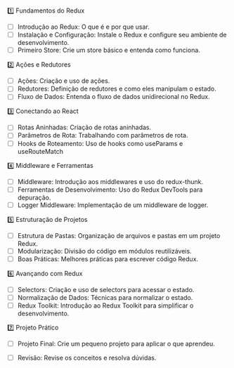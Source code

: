 

1️⃣ Fundamentos do Redux
- [ ] Introdução ao Redux: O que é e por que usar.  
- [ ] Instalação e Configuração: Instale o Redux e configure seu ambiente de desenvolvimento.  
- [ ] Primeiro Store: Crie um store básico e entenda como funciona.

2️⃣ Ações e Redutores
- [ ] Ações: Criação e uso de ações.  
- [ ] Redutores: Definição de redutores e como eles manipulam o estado.  
- [ ] Fluxo de Dados: Entenda o fluxo de dados unidirecional no Redux.

3️⃣ Conectando ao React
- [ ] Rotas Aninhadas: Criação de rotas aninhadas.  
- [ ] Parâmetros de Rota: Trabalhando com parâmetros de rota.  
- [ ] Hooks de Roteamento: Uso de hooks como useParams e useRouteMatch

4️⃣ Middleware e Ferramentas
- [ ] Middleware: Introdução aos middlewares e uso do redux-thunk.
- [ ] Ferramentas de Desenvolvimento: Uso do Redux DevTools para depuração.
- [ ] Logger Middleware: Implementação de um middleware de logger.

5️⃣ Estruturação de Projetos
- [ ] Estrutura de Pastas: Organização de arquivos e pastas em um projeto Redux.
- [ ] Modularização: Divisão do código em módulos reutilizáveis.
- [ ] Boas Práticas: Melhores práticas para escrever código Redux.

 6️⃣ Avançando com Redux
- [ ] Selectors: Criação e uso de selectors para acessar o estado.
- [ ] Normalização de Dados: Técnicas para normalizar o estado.
- [ ] Redux Toolkit: Introdução ao Redux Toolkit para simplificar o desenvolvimento.

7️⃣ Projeto Prático
- [ ] Projeto Final: Crie um pequeno projeto para aplicar o que aprendeu.
- [ ] Revisão: Revise os conceitos e resolva dúvidas.

